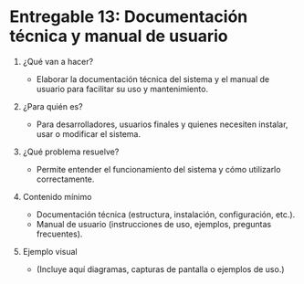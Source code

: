 # Entregable 13: Documentación técnica y manual de usuario

1. ¿Qué van a hacer?

   - Elaborar la documentación técnica del sistema y el manual de usuario para facilitar su uso y mantenimiento.

2. ¿Para quién es?

   - Para desarrolladores, usuarios finales y quienes necesiten instalar, usar o modificar el sistema.

3. ¿Qué problema resuelve?

   - Permite entender el funcionamiento del sistema y cómo utilizarlo correctamente.

4. Contenido mínimo

   - Documentación técnica (estructura, instalación, configuración, etc.).
   - Manual de usuario (instrucciones de uso, ejemplos, preguntas frecuentes).

5. Ejemplo visual
   - (Incluye aquí diagramas, capturas de pantalla o ejemplos de uso.)
